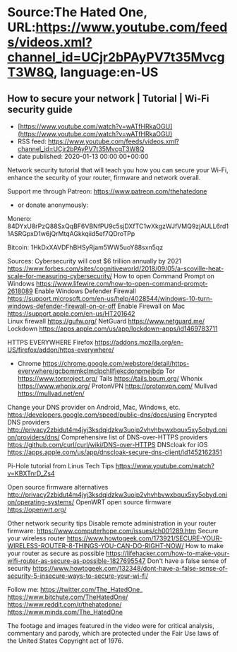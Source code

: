 # Source:The Hated One, URL:https://www.youtube.com/feeds/videos.xml?channel_id=UCjr2bPAyPV7t35MvcgT3W8Q, language:en-US

## How to secure your network | Tutorial | Wi-Fi security guide
 - [https://www.youtube.com/watch?v=wATfHRkaOGU](https://www.youtube.com/watch?v=wATfHRkaOGU)
 - RSS feed: https://www.youtube.com/feeds/videos.xml?channel_id=UCjr2bPAyPV7t35MvcgT3W8Q
 - date published: 2020-01-13 00:00:00+00:00

Network security tutorial that will teach you how you can secure your Wi-Fi, enhance the security of your router, firmware and network overall.

Support me through Patreon: https://www.patreon.com/thehatedone 

- or donate anonymously:

Monero: 84DYxU8rPzQ88SxQqBF6VBNfPU9c5sjDXfTC1wXkgzWJfVMQ9zjAULL6rd11ASRGpxD1w6jQrMtqAGkkqiid5ef7QDroTPp

Bitcoin: 1HkDxXAVDFhBHSyRjam5WW5uoY88sxn5qz

Sources:
Cybersecurity will cost $6 trillion annually by 2021 https://www.forbes.com/sites/cognitiveworld/2018/09/05/a-scoville-heat-scale-for-measuring-cybersecurity/
How to open Command Prompt on Windows https://www.lifewire.com/how-to-open-command-prompt-2618089
Enable Windows Defender Firewall https://support.microsoft.com/en-us/help/4028544/windows-10-turn-windows-defender-firewall-on-or-off
Enable Firewall on Mac https://support.apple.com/en-us/HT201642  
Linux firewall https://gufw.org/
NetGuard https://www.netguard.me/
Lockdown https://apps.apple.com/us/app/lockdown-apps/id1469783711

HTTPS EVERYWHERE Firefox https://addons.mozilla.org/en-US/firefox/addon/https-everywhere/
- Chrome https://chrome.google.com/webstore/detail/https-everywhere/gcbommkclmclpchllfjekcdonpmejbdp 
Tor https://www.torproject.org/
Tails https://tails.boum.org/
Whonix https://www.whonix.org/
ProtonVPN https://protonvpn.com/
Mullvad https://mullvad.net/en/


Change your DNS provider on Android, Mac, Windows, etc.
https://developers.google.com/speed/public-dns/docs/using
Encrypted DNS providers http://privacy2zbidut4m4jyj3ksdqidzkw3uoip2vhvhbvwxbqux5xy5obyd.onion/providers/dns/
Comprehensive list of DNS-over-HTTPS providers https://github.com/curl/curl/wiki/DNS-over-HTTPS
DNScloak for iOS https://apps.apple.com/us/app/dnscloak-secure-dns-client/id1452162351

Pi-Hole tutorial from Linus Tech Tips https://www.youtube.com/watch?v=KBXTnrD_Zs4

Open source firmware alternatives http://privacy2zbidut4m4jyj3ksdqidzkw3uoip2vhvhbvwxbqux5xy5obyd.onion/operating-systems/
OpenWRT open source firmware https://openwrt.org/

 
Other network security tips
Disable remote administration in your router firmware:  https://www.computerhope.com/issues/ch001289.htm
Secure your wireless router https://www.howtogeek.com/173921/SECURE-YOUR-WIRELESS-ROUTER-8-THINGS-YOU-CAN-DO-RIGHT-NOW/
How to make your router as secure as possible https://lifehacker.com/how-to-make-your-wifi-router-as-secure-as-possible-1827695547
Don't have a false sense of security https://www.howtogeek.com/132348/dont-have-a-false-sense-of-security-5-insecure-ways-to-secure-your-wi-fi/


Follow me:
https://twitter.com/The_HatedOne_
https://www.bitchute.com/TheHatedOne/
https://www.reddit.com/r/thehatedone/
https://www.minds.com/The_HatedOne

The footage and images featured in the video were for critical analysis, commentary and parody, which are protected under the Fair Use laws of the United States Copyright act of 1976.

